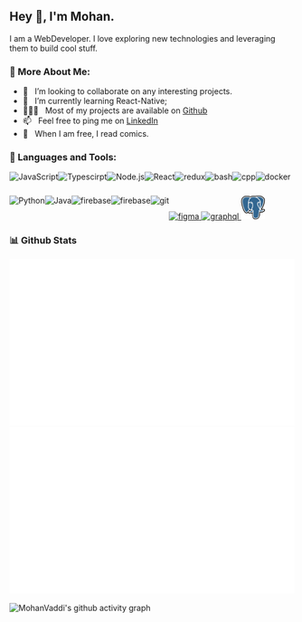 ## Hey 👋, I'm Mohan.
<!-- 
<a href='#'><img align='left' alt="linkedin" src="https://raw.githubusercontent.com/rahul-jha98/rahul-jha98/561d474902b59c7429ec22bb73e225696c27b202/assets/linkedin.svg" height='18px'/></a>
<a href='#'><img align='left' alt="twitter" src="https://raw.githubusercontent.com/rahul-jha98/rahul-jha98/561d474902b59c7429ec22bb73e225696c27b202/assets/twitter.svg" height='18px'/></a>
 -->
 
I am a WebDeveloper. I love exploring new technologies and leveraging them to build cool stuff.
<br/>


<!-- <img align="right" alt="GIF" src="https://raw.githubusercontent.com/rahul-jha98/rahul-jha98/main/techstack.gif" width="360px" height='360px'/> -->
  
### 📃 More About Me:
<!-- - 🔭 &nbsp; I’m currently working on **** -->
- 🤝 &nbsp; I’m looking to collaborate on any interesting projects.
- 🌱 &nbsp; I’m currently learning React-Native; 
- 👨🏻‍💻 &nbsp; Most of my projects are available on [Github](https://github.com/mohanvaddi?tab=repositories)
- 📫 &nbsp; Feel free to ping me on [LinkedIn](https://www.linkedin.com/in/mohanvaddi/)
- 📙 &nbsp; When I am free, I read comics.
<!-- - 🎮 &nbsp; When I am bored, I play Minecraft. -->
<!-- - 📝 &nbsp; Checkout my [resume](#!) -->
<!-- - - 💬 &nbsp; Ask me about anything tech related, I am happy to help; -->

### 🔨 Languages and Tools:
<a href="https://developer.mozilla.org/en-US/docs/Web/JavaScript" target="_blank"> <img align="left" alt="JavaScript" height ="42px"  src="https://raw.githubusercontent.com/rahul-jha98/github_readme_icons/main/language_and_tools/square/javascript/javascript.svg"> </a>
<a href="https://www.typescriptlang.org/" target="_blank"><img align="left" alt="Typescirpt" height ="42px" src="https://raw.githubusercontent.com/rahul-jha98/github_readme_icons/main/language_and_tools/square/typescript/typescript.svg"></a>
<a href="https://nodejs.org" target="_blank"><img align="left" alt="Node.js" height ="42px" src="https://raw.githubusercontent.com/rahul-jha98/github_readme_icons/main/language_and_tools/square/node/node.svg"></a>
<a href="https://reactjs.org/" target="_blank"> <img align="left" alt="React" height ="42px" src="https://raw.githubusercontent.com/rahul-jha98/github_readme_icons/main/language_and_tools/square/react/react.svg"></a>
<a href="https://reactjs.org/" target="_blank"> <img align="left" alt="redux" height ="42px" src="https://raw.githubusercontent.com/rahul-jha98/github_readme_icons/main/language_and_tools/square/redux/redux.svg"></a>
<!-- <a href="https://www.python.org" target="_blank"><img align="left" alt="flutter" height ="42px" src="https://raw.githubusercontent.com/rahul-jha98/github_readme_icons/main/language_and_tools/square/flutter/flutter.svg"></a> -->
<a href="https://www.gnu.org/software/bash/" target="_blank"><img align="left" alt="bash" height ="42px" src="https://raw.githubusercontent.com/rahul-jha98/github_readme_icons/main/language_and_tools/square/bash/bash.svg"></a>
<a href="#!" target="_blank"><img align="left" alt="cpp" height ="42px" src="https://raw.githubusercontent.com/rahul-jha98/github_readme_icons/main/language_and_tools/square/c++/c++.svg"></a>
<a href="https://www.docker.com/" target="_blank"><img align="left" alt="docker" height ="42px" src="https://raw.githubusercontent.com/rahul-jha98/github_readme_icons/main/language_and_tools/square/docker/docker.svg"></a>
<a href="https://www.python.org" target="_blank"><img align="left" alt="Python" height ="42px" src="https://raw.githubusercontent.com/rahul-jha98/github_readme_icons/main/language_and_tools/square/python/python.svg"></a>
<a href="https://www.java.com" target="_blank"><img align="left" alt="Java" height ="42px" src="https://raw.githubusercontent.com/rahul-jha98/github_readme_icons/main/language_and_tools/square/java/java.svg"></a>
<a href="https://firebase.google.com/" target="_blank"> <img align="left" src="https://raw.githubusercontent.com/rahul-jha98/github_readme_icons/main/language_and_tools/square/firebase/firebase.svg" alt="firebase" height ="42px"/> </a>
<a href="https://cloud.google.com/" target="_blank"> <img align="left" src="https://github.com/rahul-jha98/README_icons/blob/main/language_and_tools/square/google-cloud/google-cloud.svg" alt="firebase" height ="42px"/> </a>

<a href="https://git-scm.com/" target="_blank"> <img src="https://raw.githubusercontent.com/rahul-jha98/github_readme_icons/main/language_and_tools/square/git-scm/git-scm.svg" align="left" alt="git" height='42px'/> </a>
<a href="https://www.figma.com/" target="_blank"> <img src="https://raw.githubusercontent.com/rahul-jha98/github_readme_icons/main/language_and_tools/square/figma/figma.svg" alt="figma" height='42px'/> </a>
<a href="https://www.graphql.org/" target="_blank"> <img src="https://github.com/rahul-jha98/README_icons/blob/main/language_and_tools/square/graphql/graphql.svg" alt="graphql" height='42px'/> </a>
<a href="https://www.postgresql.org/" target="_blank"> <img src="https://raw.githubusercontent.com/github/explore/80688e429a7d4ef2fca1e82350fe8e3517d3494d/topics/postgresql/postgresql.png" alt="postgresql" height='42px'/> </a>

### 📊 Github Stats


  ![Overview](https://github.com/mohanvaddi/github-stats/blob/master/generated/overview.svg)
  ![Languages](https://github.com/mohanvaddi/github-stats/blob/master/generated/languages.svg)

![MohanVaddi's github activity graph](https://activity-graph.herokuapp.com/graph?username=mohanvaddi&theme=react-dark)


<br>

<!-- ### 🛠️ My Projects -->
<!-- <a href="#" target="_blank"> <img alt="Gmeet-AMS" src="#" height="68" align="left"> </a> -->
